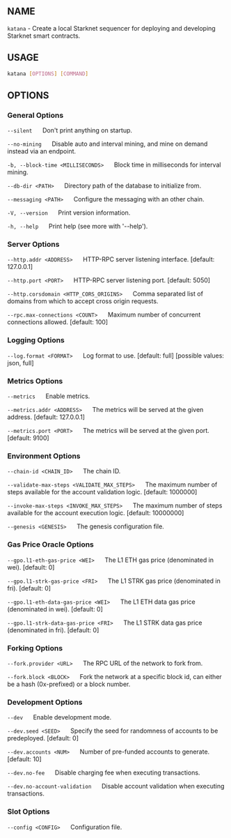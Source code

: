 ## NAME

`katana` - Create a local Starknet sequencer for deploying and developing Starknet smart contracts.

## USAGE

```sh
katana [OPTIONS] [COMMAND]
```

## OPTIONS

### General Options

`--silent`
&nbsp;&nbsp;&nbsp;&nbsp; Don't print anything on startup.

`--no-mining`
&nbsp;&nbsp;&nbsp;&nbsp; Disable auto and interval mining, and mine on demand instead via an endpoint.

`-b, --block-time <MILLISECONDS>`
&nbsp;&nbsp;&nbsp;&nbsp; Block time in milliseconds for interval mining.

`--db-dir <PATH>`
&nbsp;&nbsp;&nbsp;&nbsp; Directory path of the database to initialize from.

`--messaging <PATH>`
&nbsp;&nbsp;&nbsp;&nbsp; Configure the messaging with an other chain.

`-V, --version`
&nbsp;&nbsp;&nbsp;&nbsp; Print version information.

`-h, --help`
&nbsp;&nbsp;&nbsp;&nbsp; Print help (see more with '--help').

### Server Options

`--http.addr <ADDRESS>`
&nbsp;&nbsp;&nbsp;&nbsp; HTTP-RPC server listening interface. [default: 127.0.0.1]

`--http.port <PORT>`
&nbsp;&nbsp;&nbsp;&nbsp; HTTP-RPC server listening port. [default: 5050]

`--http.corsdomain <HTTP_CORS_ORIGINS>`
&nbsp;&nbsp;&nbsp;&nbsp; Comma separated list of domains from which to accept cross origin requests.

`--rpc.max-connections <COUNT>`
&nbsp;&nbsp;&nbsp;&nbsp; Maximum number of concurrent connections allowed. [default: 100]

### Logging Options

`--log.format <FORMAT>`
&nbsp;&nbsp;&nbsp;&nbsp; Log format to use. [default: full] [possible values: json, full]

### Metrics Options

`--metrics`
&nbsp;&nbsp;&nbsp;&nbsp; Enable metrics.

`--metrics.addr <ADDRESS>`
&nbsp;&nbsp;&nbsp;&nbsp; The metrics will be served at the given address. [default: 127.0.0.1]

`--metrics.port <PORT>`
&nbsp;&nbsp;&nbsp;&nbsp; The metrics will be served at the given port. [default: 9100]

### Environment Options

`--chain-id <CHAIN_ID>`
&nbsp;&nbsp;&nbsp;&nbsp; The chain ID.

`--validate-max-steps <VALIDATE_MAX_STEPS>`
&nbsp;&nbsp;&nbsp;&nbsp; The maximum number of steps available for the account validation logic. [default: 1000000]

`--invoke-max-steps <INVOKE_MAX_STEPS>`
&nbsp;&nbsp;&nbsp;&nbsp; The maximum number of steps available for the account execution logic. [default: 10000000]

`--genesis <GENESIS>`
&nbsp;&nbsp;&nbsp;&nbsp; The genesis configuration file.

### Gas Price Oracle Options

`--gpo.l1-eth-gas-price <WEI>`
&nbsp;&nbsp;&nbsp;&nbsp; The L1 ETH gas price (denominated in wei). [default: 0]

`--gpo.l1-strk-gas-price <FRI>`
&nbsp;&nbsp;&nbsp;&nbsp; The L1 STRK gas price (denominated in fri). [default: 0]

`--gpo.l1-eth-data-gas-price <WEI>`
&nbsp;&nbsp;&nbsp;&nbsp; The L1 ETH data gas price (denominated in wei). [default: 0]

`--gpo.l1-strk-data-gas-price <FRI>`
&nbsp;&nbsp;&nbsp;&nbsp; The L1 STRK data gas price (denominated in fri). [default: 0]

### Forking Options

`--fork.provider <URL>`
&nbsp;&nbsp;&nbsp;&nbsp; The RPC URL of the network to fork from.

`--fork.block <BLOCK>`
&nbsp;&nbsp;&nbsp;&nbsp; Fork the network at a specific block id, can either be a hash (0x-prefixed) or a block number.

### Development Options

`--dev`
&nbsp;&nbsp;&nbsp;&nbsp; Enable development mode.

`--dev.seed <SEED>`
&nbsp;&nbsp;&nbsp;&nbsp; Specify the seed for randomness of accounts to be predeployed. [default: 0]

`--dev.accounts <NUM>`
&nbsp;&nbsp;&nbsp;&nbsp; Number of pre-funded accounts to generate. [default: 10]

`--dev.no-fee`
&nbsp;&nbsp;&nbsp;&nbsp; Disable charging fee when executing transactions.

`--dev.no-account-validation`
&nbsp;&nbsp;&nbsp;&nbsp; Disable account validation when executing transactions.

### Slot Options

`--config <CONFIG>`
&nbsp;&nbsp;&nbsp;&nbsp; Configuration file.
